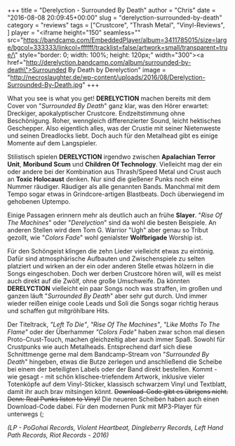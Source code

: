 +++
title = "Derelyction - Surrounded By Death"
author = "Chris"
date = "2016-08-08 20:09:45+00:00"
slug = "derelyction-surrounded-by-death"
category = "reviews"
tags = ["Crustcore", "Thrash Metal", "Vinyl-Reviews", ]
player = "<iframe height=\"150\" seamless=\"\" src=\"https://bandcamp.com/EmbeddedPlayer/album=3411785015/size=large/bgcol=333333/linkcol=ffffff/tracklist=false/artwork=small/transparent=true/\" style=\"border: 0; width: 100%; height: 120px;\" width=\"300\"><a href=\"http://derelyction.bandcamp.com/album/surrounded-by-death\">Surrounded By Death by Derelyction</a></iframe>"
image = "http://necroslaughter.de/wp-content/uploads/2016/08/Derelyction-Surrounded-By-Death.jpg"
+++

What you see is what you get! **DERELYCTION** machen bereits mit dem Cover von "_Surrounded By Death_" ganz klar, was den Hörer erwartet: Dreckiger, apokalyptischer Crustcore. Endzeitstimmung ohne Beschönigung. Roher, wenngleich differenzierter Sound, leicht hektisches Geschepper. Also eigentlich alles, was der Crustie mit seiner Nietenweste und seinen Dreadlocks liebt. Doch auch für den Metalhead gibt es einige Momente auf dem Langspieler.

Stilistisch spielen **DERELYCTION** irgendwo zwischen **Apalachian Terror Unit**, **Moribund Scum** und **Children Of Technology**. Vielleicht mag der ein oder andere bei der Kombination aus Thrash/Speed Metal und Crust auch an **Toxic Holocaust** denken. Nur sind die gießener Punks noch eine Nummer räudiger. Räudiger als alle genannten Bands. Manchmal mit dem Tempo sogar etwas in Grindcore-artigen Blastbeats. Doch überwiegend im gehobenen Uptempo.

Einige Passagen erinnern mehr als deutlich auch an frühe **Slayer**. "_Rise Of The Machines_" oder "_Derelyction_" sind da wohl die besten Beispiele. An anderen Stellen wird dem Tom G. Warrior "Ugh" aber genau so Tribut gezollt, wie "_Colors Fade_" wohl genialster **Wolfbrigade** Worship ist.

Für den Schöngeist klingen die zehn Lieder vielleicht etwas zu eintönig. Dafür sind atmosphärische Aufbauten und Zwischenspiele zu selten platziert und wirken an der ein oder anderen Stelle etwas hölzern in die Songs eingeschoben. Doch wer derben Crustcore hören will, will es meist auch direkt auf die Zwölf, ohne große Umschweife. Da könnten **DERELYCTION** vielleicht ein paar Songs noch was straffen, im großen und ganzen läuft "_Surrounded By Death_" aber sehr gut durch. Und immer wieder reißen einige coole Leads und Soli die Songs sogar richtig heraus und schaffen gut mitgröhlbare Hits.

Der Titeltrack, _"Left To Die"_, _"Rise Of The Machines"_, _"Like Moths To The Flame"_ oder der Überhammer _"Colors Fade"_ haben zwar schon mal diesen Proto-Crust-Touch, machen gleichzeitig aber auch immer Spaß. Sowohl für Crustpunks wie auch Metalheads. Entsprechend darf sich diese Schnittmenge gerne mal dem Bandcamp-Stream von "_Surrounded By Death_" hingeben, etwas die Butze zerlegen und anschließend die Scheibe bei einem der beteiligten Labels oder der Band direkt bestellen. Kommt - wie gesagt - mit schön klischee-triefendem Artwork, inklusive vieler Totenköpfe auf dem Vinyl-Sticker, klassisch schwarzem Vinyl und Textblatt, damit ihr auch brav mitsingen könnt. <del datetime="2016-08-08T20:32:24+00:00">Download-Code gibt es übrigens nicht. Denn: Real Punks listen to Vinyl!</del> Die neueren Scheiben haben auch einen Download-Code dabei. Für den modernen Punk mit MP3-Player für unterwegs (;

_(LP - PoGohai Records, Violent Heartbeat, Dingleberry Records, Left Hand Path Records, Riot Records - 2016)_


